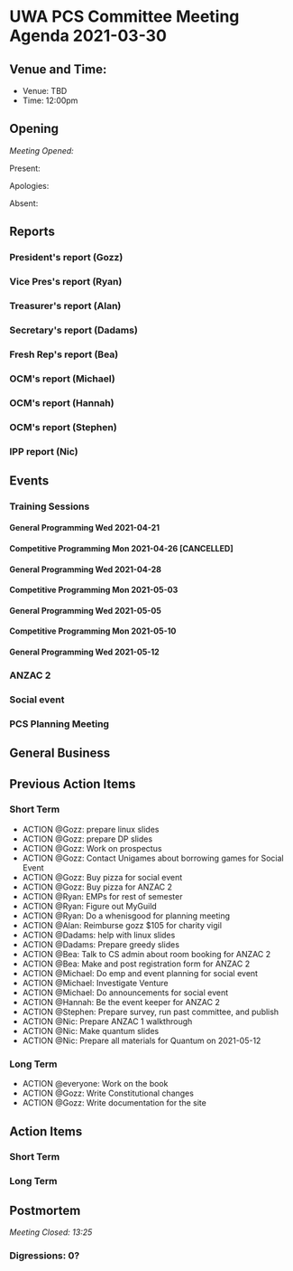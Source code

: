 # UWA PCS Committee Meeting Agenda 2021-03-30

## Venue and Time:

- Venue: TBD
- Time: 12:00pm

## Opening

*Meeting Opened:*

Present:

Apologies:

Absent:

## Reports

### President's report (Gozz)


### Vice Pres's report (Ryan)


### Treasurer's report (Alan)

### Secretary's report (Dadams)


### Fresh Rep's report (Bea)


### OCM's report (Michael)

### OCM's report (Hannah)

### OCM's report (Stephen)

### IPP report (Nic)

## Events

### Training Sessions

#### General Programming Wed 2021-04-21

#### Competitive Programming Mon 2021-04-26 [CANCELLED]

#### General Programming Wed 2021-04-28

#### Competitive Programming Mon 2021-05-03

#### General Programming Wed 2021-05-05

#### Competitive Programming Mon 2021-05-10

#### General Programming Wed 2021-05-12

### ANZAC 2

### Social event

### PCS Planning Meeting

## General Business

## Previous Action Items

### Short Term

- ACTION @Gozz: prepare linux slides
- ACTION @Gozz: prepare DP slides
- ACTION @Gozz: Work on prospectus
- ACTION @Gozz: Contact Unigames about borrowing games for Social Event
- ACTION @Gozz: Buy pizza for social event
- ACTION @Gozz: Buy pizza for ANZAC 2
- ACTION @Ryan: EMPs for rest of semester
- ACTION @Ryan: Figure out MyGuild
- ACTION @Ryan: Do a whenisgood for planning meeting
- ACTION @Alan: Reimburse gozz $105 for charity vigil
- ACTION @Dadams: help with linux slides
- ACTION @Dadams: Prepare greedy slides
- ACTION @Bea: Talk to CS admin about room booking for ANZAC 2
- ACTION @Bea: Make and post registration form for ANZAC 2
- ACTION @Michael: Do emp and event planning for social event
- ACTION @Michael: Investigate Venture
- ACTION @Michael: Do announcements for social event
- ACTION @Hannah: Be the event keeper for ANZAC 2
- ACTION @Stephen: Prepare survey, run past committee, and publish
- ACTION @Nic: Prepare ANZAC 1 walkthrough
- ACTION @Nic: Make quantum slides
- ACTION @Nic: Prepare all materials for Quantum on 2021-05-12

### Long Term

- ACTION @everyone: Work on the book
- ACTION @Gozz: Write Constitutional changes
- ACTION @Gozz: Write documentation for the site

## Action Items

### Short Term

### Long Term


## Postmortem

*Meeting Closed: 13:25*

### Digressions: 0?
